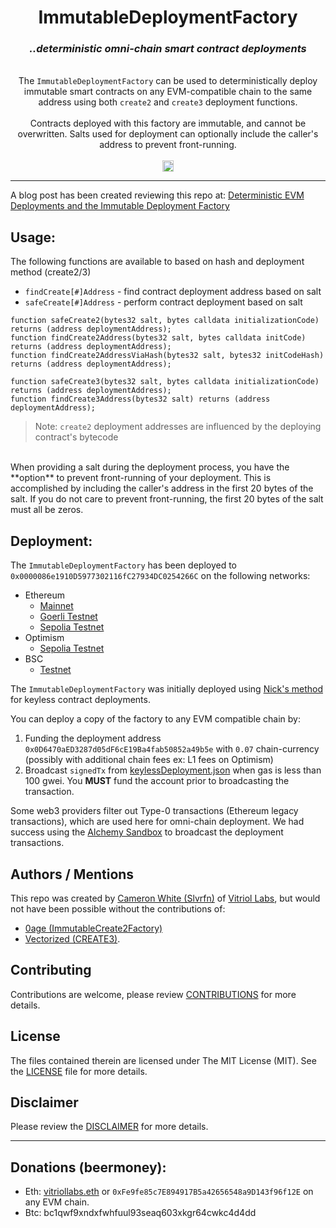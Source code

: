 <div align="center">
  <h1>ImmutableDeploymentFactory</h1>
</div>

<div align="center">
  <h3><i>..deterministic omni-chain smart contract deployments</i></h3>
  <br>
  The <code>ImmutableDeploymentFactory</code> can be used to deterministically deploy immutable smart contracts on any EVM-compatible chain to the same address using both <code>create2</code> and <code>create3</code> deployment functions. 
  <br>
  <br>
  Contracts deployed with this factory are immutable, and cannot be overwritten. Salts used for deployment can optionally include the caller's address to prevent front-running.
  <br>
  <br>
  <a href="https://badge.fury.io/js/@vitriollabs%2Fimmutable-deployment-factory"><img src="https://badge.fury.io/js/@vitriollabs%2Fimmutable-deployment-factory.svg" alt="npm version" height="18"></a>
  <br>
</div>

***

A blog post has been created reviewing this repo at: [Deterministic EVM Deployments and the Immutable Deployment Factory](https://blog.vitriol.sh/posts/immutable-contract-factory/)

## Usage:

The following functions are available to based on hash and deployment method (create2/3)

- `findCreate[#]Address` - find contract deployment address based on salt
- `safeCreate[#]Address` - perform contract deployment based on salt

```solidity
function safeCreate2(bytes32 salt, bytes calldata initializationCode) returns (address deploymentAddress);
function findCreate2Address(bytes32 salt, bytes calldata initCode) returns (address deploymentAddress);
function findCreate2AddressViaHash(bytes32 salt, bytes32 initCodeHash) returns (address deploymentAddress);

function safeCreate3(bytes32 salt, bytes calldata initializationCode) returns (address deploymentAddress);
function findCreate3Address(bytes32 salt) returns (address deploymentAddress);
```

> Note: <code>create2</code> deployment addresses are influenced by the deploying contract's bytecode 

<br>
When providing a salt during the deployment process, you have the **option** to prevent front-running of your deployment. This is accomplished by including the caller's address in the first 20 bytes of the salt. If you do not care to prevent front-running, the first 20 bytes of the salt must all be zeros.


## Deployment:

The `ImmutableDeploymentFactory` has been deployed to `0x0000086e1910D5977302116fC27934DC0254266C` on the following networks:
  - Ethereum 
    - [Mainnet](https://etherscan.io/address/0x0000086e1910d5977302116fc27934dc0254266c)
    - [Goerli Testnet](https://goerli.etherscan.io/address/0x0000086e1910d5977302116fc27934dc0254266c)
    - [Sepolia Testnet](https://sepolia.etherscan.io/address/0x0000086e1910d5977302116fc27934dc0254266c)
  - Optimism
    - [Sepolia Testnet](https://sepolia-optimism.etherscan.io/address/0x0000086e1910D5977302116fC27934DC0254266C)
  - BSC
    - [Testnet](https://testnet.bscscan.com/address/0x0000086e1910d5977302116fc27934dc0254266c)

The `ImmutableDeploymentFactory` was initially deployed using [Nick's method](https://yamenmerhi.medium.com/nicks-method-ethereum-keyless-execution-168a6659479c) for keyless contract deployments. 

You can deploy a copy of the factory to any EVM compatible chain by:
1. Funding the deployment address `0x0D6470aED3287d05dF6cE19Ba4fab50852a49b5e` with `0.07` chain-currency (possibly with additional chain fees ex: L1 fees on Optimism)
2. Broadcast `signedTx` from [keylessDeployment.json](https://github.com/VitriolLabs/immutable-deployment-factory/blob/main/deployment/keylessDeployment.json) when gas is less than 100 gwei. You **MUST** fund the account prior to broadcasting the transaction.

Some web3 providers filter out Type-0 transactions (Ethereum legacy transactions), which are used here for omni-chain deployment. We had success using the [Alchemy Sandbox](https://dashboard.alchemy.com/sandbox) to broadcast the deployment transactions.

## Authors / Mentions

This repo was created by [Cameron White (Slvrfn)](https://ca.meron.dev) of [Vitriol Labs](https://vitriol.sh), but would not have been possible without the contributions of:
- [0age (ImmutableCreate2Factory)](https://github.com/0age/metamorphic/blob/master/contracts/ImmutableCreate2Factory.sol) 
- [Vectorized (CREATE3)](https://github.com/Vectorized/solady).

## Contributing

Contributions are welcome, please review [CONTRIBUTIONS](https://github.com/VitriolLabs/immutable-deployment-factory/blob/main/CONTRIBUTING.md) for more details.

## License

The files contained therein are licensed under The MIT License (MIT). See the [LICENSE](https://github.com/VitriolLabs/immutable-deployment-factory/blob/main/LICENSE.md) file for more details.

## Disclaimer

Please review the [DISCLAIMER](https://github.com/VitriolLabs/immutable-deployment-factory/blob/main/DISCLAIMER.md) for more details.

***

## Donations (beermoney):

- Eth: [vitriollabs.eth](https://etherscan.io/address/0xFe9fe85c7E894917B5a42656548a9D143f96f12E) or `0xFe9fe85c7E894917B5a42656548a9D143f96f12E` on any EVM chain.
- Btc: bc1qwf9xndxfwhfuul93seaq603xkgr64cwkc4d4dd
